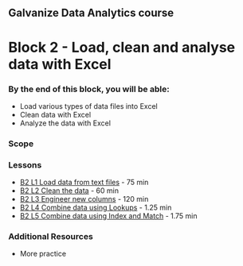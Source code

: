 ## Galvanize Data Analytics course
# Block 2 - Load, clean and analyse data with Excel

### By the end of this block, you will be able:

* Load various types of data files into Excel
* Clean data with Excel
* Analyze the data with Excel 

### Scope 


### Lessons

* [B2 L1 Load data from text files](B2_L1-Load_data_from_text_files.md) -     75 min<br>
* [B2 L2 Clean the data](B2_L2-Clean_the_data.md) -     60 min <br>
* [B2 L3 Engineer new columns](B2_L3-Engineer_new_columns.md) -     120 min <br>
* [B2 L4 Combine data using Lookups](B2_L4-Combine_data_using_Lookups.md) -     1.25 min <br>
* [B2 L5 Combine data using Index and Match](B2_L5-Combine_data_using_Index_Match.md) -     1.75 min <br>

### Additional Resources

* More practice

